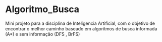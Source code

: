 # Algoritmo_Busca
Mini projeto para a disciplina de Inteligencia Artificial, com o objetivo de encontrar o melhor caminho baseado em algoritmos de busca informada (A*)  e sem informação (DFS , BrFS)
